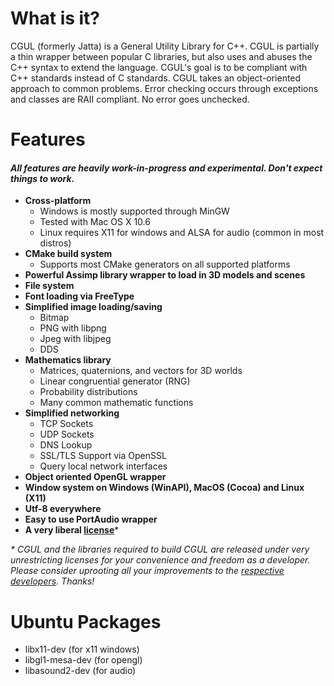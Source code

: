 What is it?
=====
CGUL (formerly Jatta) is a General Utility Library for C++.  CGUL is partially a thin wrapper between popular C libraries, but also uses and abuses the C++ syntax to extend the language.  CGUL's goal is to be compliant with C++ standards instead of C standards.  CGUL takes an object-oriented approach to common problems.  Error checking occurs through exceptions and classes are RAII compliant.  No error goes unchecked.

Features
=====

#### _All features are heavily work-in-progress and experimental. Don't expect things to work._

- **Cross-platform**
  - Windows is mostly supported through MinGW
  - Tested with Mac OS X 10.6
  - Linux requires X11 for windows and ALSA for audio (common in most distros)
- **CMake build system**
  - Supports most CMake generators on all supported platforms
- **Powerful Assimp library wrapper to load in 3D models and scenes**
- **File system**
- **Font loading via FreeType**
- **Simplified image loading/saving**
  - Bitmap
  - PNG with libpng
  - Jpeg with libjpeg
  - DDS
- **Mathematics library**
  - Matrices, quaternions, and vectors for 3D worlds
  - Linear congruential generator (RNG)
  - Probability distributions
  - Many common mathematic functions
- **Simplified networking**
  - TCP Sockets
  - UDP Sockets
  - DNS Lookup
  - SSL/TLS Support via OpenSSL
  - Query local network interfaces
- **Object oriented OpenGL wrapper**
- **Window system on Windows (WinAPI), MacOS (Cocoa) and Linux (X11)**
- **Utf-8 everywhere**
- **Easy to use PortAudio wrapper**
- **A very liberal [license](https://github.com/Zethes/CGUL/blob/master/license.md)***

<i>* CGUL and the libraries required to build CGUL are released under very unrestricting licenses for your convenience and freedom as a developer. Please consider uprooting all your improvements to the [respective developers](http://jatta.zethes.com/acknowledgements.html).  Thanks!</i>

Ubuntu Packages
=====
- libx11-dev (for x11 windows)
- libgl1-mesa-dev (for opengl)
- libasound2-dev (for audio)
